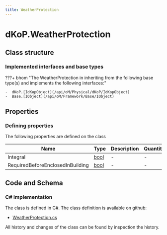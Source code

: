 ```yaml
---
title: WeatherProtection
---
```


# dKoP.WeatherProtection



## Class structure

### Implemented interfaces and base types

???+ bhom "The WeatherProtection in inheriting from the following base type(s) and implements the following interfaces:"

    -  dKoP.[IdKopObject](/api/oM/Physical/dKoP/IdKopObject)
    -  Base.[IObject](/api/oM/Framework/Base/IObject)


## Properties



### Defining properties

The following properties are defined on the class

| Name             | Type             | Description      | Quantity         |
|------------------|------------------|------------------|------------------|
| Integral | [bool](https://learn.microsoft.com/en-us/dotnet/api/System.Boolean?view=netstandard-2.0) | - | - |
| RequiredBeforeEnclosedInBuilding | [bool](https://learn.microsoft.com/en-us/dotnet/api/System.Boolean?view=netstandard-2.0) | - | - |


## Code and Schema

### C# implementation

The class is defined in C#. The class definition is available on github:

- [WeatherProtection.cs](https://github.com/BHoM/dKoP_Toolkit/blob/develop/dKoP_oM/Assembly/WeatherProtection.cs)

All history and changes of the class can be found by inspection the history.
